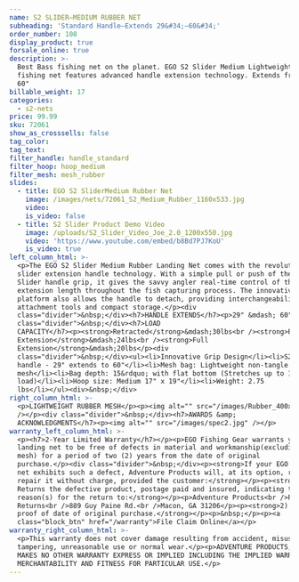 ```yaml
---
name: S2 SLIDER—MEDIUM RUBBER NET
subheading: 'Standard Handle—Extends 29&#34;–60&#34;'
order_number: 108
display_product: true
forsale_online: true
description: >-
  Best Bass fishing net on the planet. EGO S2 Slider Medium Lightweight Rubber
  fishing net features advanced handle extension technology. Extends from 29" to
  60"
billable_weight: 17
categories:
  - s2-nets
price: 99.99
sku: 72061
show_as_crosssells: false
tag_color:
tag_text:
filter_handle: handle_standard
filter_hoop: hoop_medium
filter_mesh: mesh_rubber
slides:
  - title: EGO S2 SliderMedium Rubber Net
    image: /images/nets/72061_S2_Medium_Rubber_1160x533.jpg
    video:
    is_video: false
  - title: S2 Slider Product Demo Video
    image: /uploads/S2_Slider_Video_Joe_2.0_1200x550.jpg
    video: 'https://www.youtube.com/embed/b8Bd7PJ7KoU'
    is_video: true
left_column_html: >-
  <p>The EGO S2 Slider Medium Rubber Landing Net comes with the revolutionary S2
  slider extension handle technology. With a simple pull or push of the S2
  Slider handle grip, it gives the savvy angler real-time control of the handle
  extension length throughout the fish capturing process. The innovative modular
  platform also allows the handle to detach, providing interchangeability of
  attachment tools and compact storage.</p><div
  class="divider">&nbsp;</div><h7>HANDLE EXTENDS</h7><p>29" &mdash; 60"</p><div
  class="divider">&nbsp;</div><h7>LOAD
  CAPACITY</h7><p><strong>Retracted</strong>&mdash;30lbs<br /><strong>Partial
  Extension</strong>&mdash;24lbs<br /><strong>Full
  Extension</strong>&mdash;20lbs</p><div
  class="divider">&nbsp;</div><ul><li>Innovative Grip Design</li><li>S2 Slider
  handle - 29" extends to 60"</li><li>Mesh bag: Lightweight non-tangle rubber
  mesh</li><li>Bag depth: 15&rdquo; with flat bottom (Stretches up to 1.5X with
  load)</li><li>Hoop size: Medium 17" x 19"</li><li>Weight: 2.75
  lbs</li></ul><div>&nbsp;</div>
right_column_html: >-
  <p>LIGHTWEIGHT RUBBER MESH</p><p><img alt="" src="/images/Rubber_400x150.jpg"
  /></p><div class="divider">&nbsp;</div><h7>AWARDS &amp;
  ACKNOWLEDGMENTS</h7><p><img alt="" src="/images/spec2.jpg" /></p>
warranty_left_column_html: >-
  <p><h7>2-Year Limited Warranty</h7></p><p>EGO Fishing Gear warrants your EGO
  landing net to be free of defects in material and workmanship(excluding net
  mesh) for a period of two (2) years from the date of original
  purchase.</p><div class="divider">&nbsp;</div><p><strong>If your EGO fishing
  net exhibits such a defect, Adventure Products will, at its option, replace or
  repair it without charge, provided the customer:</strong></p><p><strong>1)
  Returns the defective product, postage paid and insured, indicating the
  reason(s) for the return to:</strong></p><p>Adventure Products<br />Product
  Returns<br />889 Guy Paine Rd.<br />Macon, GA 31206</p><p><strong>2) Submits
  proof of date of original purchase.</strong></p><p>&nbsp;</p><p><a
  class="block_btn" href="/warranty">File Claim Online</a></p>
warranty_right_column_html: >-
  <p>This warranty does not cover damage resulting from accident, misuse, abuse,
  tampering, unreasonable use or normal wear.</p><p>ADVENTURE PRODUCTS, INC.
  MAKES NO OTHER WARRANTY EXPRESS OR IMPLIED INCLUDING THE IMPLIED WARRANTIES OF
  MERCHANTABILITY AND FITNESS FOR PARTICULAR USE.</p>
---
```

